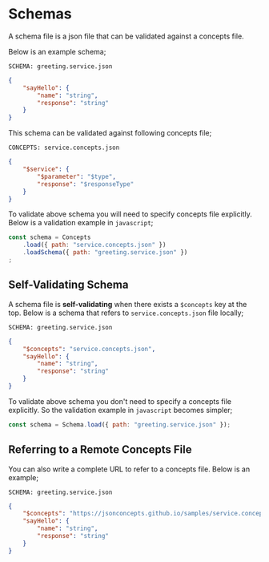 # Schemas

A schema file is a json file that can be validated against a concepts file.

Below is an example schema;

`SCHEMA: greeting.service.json`

```json
{
    "sayHello": {
        "name": "string",
        "response": "string"
    }
}
```

This schema can be validated against following concepts file;

`CONCEPTS: service.concepts.json`

```json
{
    "$service": {
        "$parameter": "$type",
        "response": "$responseType"
    }
}
```

To validate above schema you will need to specify concepts file explicitly.
Below is a validation example in `javascript`;

```javascript
const schema = Concepts
    .load({ path: "service.concepts.json" })
    .loadSchema({ path: "greeting.service.json" })
;
```

## Self-Validating Schema

A schema file is **self-validating**  when there exists a `$concepts` key at
the top. Below is a schema that refers to `service.concepts.json` file locally;

`SCHEMA: greeting.service.json`

```json
{
    "$concepts": "service.concepts.json",
    "sayHello": {
        "name": "string",
        "response": "string"
    }
}
```

To validate above schema you don't need to specify a concepts file explicitly.
So the validation example in `javascript` becomes simpler;

```javascript
const schema = Schema.load({ path: "greeting.service.json" });
```

## Referring to a Remote Concepts File

You can also write a complete URL to refer to a concepts file. Below is an
example;

`SCHEMA: greeting.service.json`

```json
{
    "$concepts": "https://jsonconcepts.github.io/samples/service.concepts.json",
    "sayHello": {
        "name": "string",
        "response": "string"
    }
}
```

